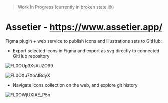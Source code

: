 > Work In Progress (currently in broken state 😔)

# Assetier - https://www.assetier.app/

Figma plugin + web service to publish icons and illustrations sets to GitHub:

- Export selected icons in Figma and export as svg directly to connected GitHub repository

![FL0OUp3XsAUZO99](https://user-images.githubusercontent.com/827338/180807703-c82e6eb3-6350-4c0b-9c2d-72b8163f11bc.jpeg)

![FL0OXu7XoAIBdyX](https://user-images.githubusercontent.com/827338/180807722-f9335c05-1b37-4f5b-8d5c-0f31f1933c1b.jpeg)

- Navigate icons collection on the web, and explore git history

![FL0OWjUXIAE_P5n](https://user-images.githubusercontent.com/827338/180807715-3d7efaee-1269-4f42-9da3-fdf8e67561ae.jpeg)


